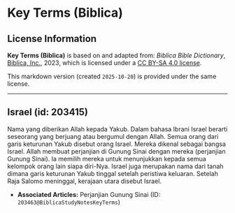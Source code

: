 # Key Terms (Biblica)

## License Information

**Key Terms (Biblica)** is based on and adapted from: _Biblica Bible Dictionary_, [Biblica, Inc.](https://www.biblica.com/), 2023, which is licensed under a [CC BY-SA 4.0 license](https://creativecommons.org/licenses/by-sa/4.0/legalcode.en).

This markdown version (created `2025-10-20`) is provided under the same license.



--------------------------------

## Israel (id: 203415)

Nama yang diberikan Allah kepada Yakub. Dalam bahasa Ibrani Israel berarti seseorang yang berjuang atau bergumul dengan Allah. Semua orang dari garis keturunan Yakub disebut orang Israel. Mereka dikenal sebagai bangsa Israel. Allah membuat perjanjian di Gunung Sinai dengan mereka (perjanjian Gunung Sinai). Ia memilih mereka untuk menunjukkan kepada semua kelompok orang lain siapa diri\-Nya. Israel juga merupakan nama dari tanah dimana garis keturunan Yakub tinggal setelah peristiwa keluaran. Setelah Raja Salomo meninggal, kerajaan utara disebut Israel.

* **Associated Articles:** Perjanjian Gunung Sinai (ID: `203463@BiblicaStudyNotesKeyTerms`)

